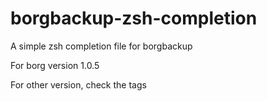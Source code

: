 # borgbackup-zsh-completion
A simple zsh completion file for borgbackup

For borg version 1.0.5

For other version, check the tags
